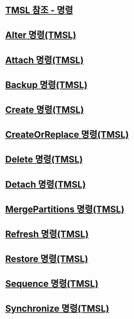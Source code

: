 # [TMSL 참조 - 명령](tmsl-reference-commands.md)

# [Alter 명령(TMSL)](alter-command-tmsl.md)
# [Attach 명령(TMSL)](attach-command-tmsl.md)
# [Backup 명령(TMSL)](backup-command-tmsl.md)
# [Create 명령(TMSL)](create-command-tmsl.md)
# [CreateOrReplace 명령(TMSL)](createorreplace-command-tmsl.md)
# [Delete 명령(TMSL)](delete-command-tmsl.md)
# [Detach 명령(TMSL)](detach-command-tmsl.md)
# [MergePartitions 명령(TMSL)](mergepartitions-command-tmsl.md)
# [Refresh 명령(TMSL)](refresh-command-tmsl.md)
# [Restore 명령(TMSL)](restore-command-tmsl.md)
# [Sequence 명령(TMSL)](sequence-command-tmsl.md)
# [Synchronize 명령(TMSL)](synchronize-command-tmsl.md)
